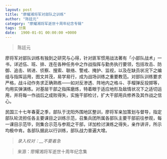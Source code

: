 ```yaml
---
layout: post
title: "廖耀湘将军对部队之训练"
author: "陈廷元"
category: "廖耀湘将军逝世十周年纪念专辑"
tags: 分类
date:  1900-01-01 00:00:00 +0000
---
```

> 陈廷元

廖将军对部队训练有独到之研究与心得，针对匪军惯用战法著有「小部队战术」一书，详述伍、班、排、连在各种任务中之作战指挥与勤务执行要领，包括攻击、防御、追击、转进、侦察、搜索、联络、警戒、掩护、监视，以及在缺员状况下之编组与指挥运用，图文并茂，易学易行，成为战场训练之重要教范。对部队训练要求严格，战斗动作务求正确熟练——如对反渗透、阵地内之格斗、手榴弹反投掷等，均用实弹演练。对基层干部之指挥磨炼，特着眼于适应地形及敌情状况下之适切运用，并将每一作战后之成败得失，实施干部检讨，扩大干部用兵修养及其作战之信心。

民国三十七年春夏之季，部队于沈阳外围地区整训，廖将军亲加策划与督导，指定部队轮流担任各主要课目之训练示范，召集兵团所属各部队主要干部前往参观，每一课目示范毕，则集合示范与参观之干部，详加检讨演练之得失，亲作讲评，所示均极中肯。各部队据此以行训练，部队战力普遍大增。


> *录入校对：__不要着急*

> 来源：廖耀湘将军逝世十周年纪念集
